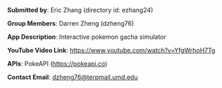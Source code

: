 **Submitted by**: Eric Zhang (directory id: ezhang24)

**Group Members**: Darren Zheng (dzheng76)

**App Description**: Interactive pokemon gacha simulator

**YouTube Video Link**: https://www.youtube.com/watch?v=YfgWrhoH7Tg

**APIs**: PokeAPI (https://pokeapi.co)

**Contact Email**:  dzheng76@terpmail.umd.edu
